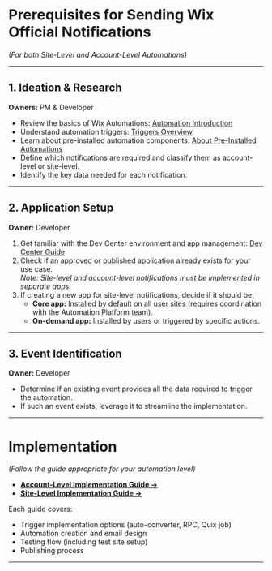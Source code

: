 # Prerequisites for Sending Wix Official Notifications
*(For both Site-Level and Account-Level Automations)*

---

## 1. Ideation & Research  
**Owners:** PM & Developer

- Review the basics of Wix Automations: [Automation Introduction](https://dev.wix.com/docs/rest/business-management/automations/introduction)
- Understand automation triggers: [Triggers Overview](https://dev.wix.com/docs/rest/business-management/automations/triggers/about-triggers)
- Learn about pre-installed automation components: [About Pre-Installed Automations](https://dev.wix.com/docs/rest/business-management/automations/automations/pre-installed-automations/about-pre-installed-automations)
- Define which notifications are required and classify them as account-level or site-level.
- Identify the key data needed for each notification.

---

## 2. Application Setup  
**Owner:** Developer

1. Get familiar with the Dev Center environment and app management: [Dev Center Guide](https://dev.wix.com/docs/build-apps/get-started/templates/build-an-app-template-guide-for-wix-employees)
2. Check if an approved or published application already exists for your use case.  
   *Note: Site-level and account-level notifications must be implemented in separate apps.*
3. If creating a new app for site-level notifications, decide if it should be:
    - **Core app:** Installed by default on all user sites (requires coordination with the Automation Platform team).
    - **On-demand app:** Installed by users or triggered by specific actions.

---

## 3. Event Identification  
**Owner:** Developer

- Determine if an existing event provides all the data required to trigger the automation.
- If such an event exists, leverage it to streamline the implementation.

---

# Implementation  
*(Follow the guide appropriate for your automation level)*

- **[Account-Level Implementation Guide →]()**
- **[Site-Level Implementation Guide →]()**

Each guide covers:
- Trigger implementation options (auto-converter, RPC, Quix job)
- Automation creation and email design
- Testing flow (including test site setup)
- Publishing process

---

